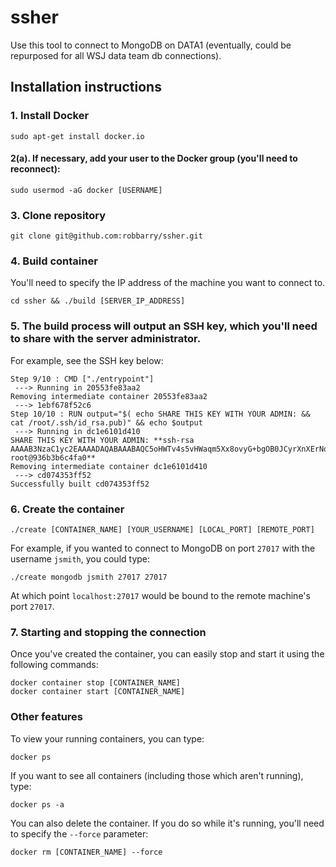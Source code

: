 # ssher

Use this tool to connect to MongoDB on DATA1 (eventually, could be repurposed for all WSJ data team db connections).

## Installation instructions

### 1. Install Docker

	sudo apt-get install docker.io

#### 2(a). If necessary, add your user to the Docker group (you'll need to reconnect):

	sudo usermod -aG docker [USERNAME]

### 3. Clone repository

	git clone git@github.com:robbarry/ssher.git

### 4. Build container

You'll need to specify the IP address of the machine you want to connect to.

	cd ssher && ./build [SERVER_IP_ADDRESS]

### 5. The build process will output an SSH key, which you'll need to share with the server administrator.

For example, see the SSH key below:

	Step 9/10 : CMD ["./entrypoint"]
	 ---> Running in 20553fe83aa2
	Removing intermediate container 20553fe83aa2
	 ---> 1ebf678f52c6
	Step 10/10 : RUN output="$( echo SHARE THIS KEY WITH YOUR ADMIN: &&                cat /root/.ssh/id_rsa.pub)" && echo $output
	 ---> Running in dc1e6101d410
	SHARE THIS KEY WITH YOUR ADMIN: **ssh-rsa AAAAB3NzaC1yc2EAAAADAQABAAABAQC5oHWTv4s5vHWaqm5Xx8ovyG+bgOB0JCyrXnXErNq9wjnWhB3jGirSQTMGHj53p3hDWR+gV1Zgf8BJfwp4ODsuPpMnuMNyuUMWlItyKxQco8P8zi8sjJ3TfW2DNYf0QGEdkvFIMryejIoFoooDC3uUI0ofMRuyC2VPT+wOLmSOf2mgDL838XYis4Z2BC/nlVMqk+Xd792Jrgmw1deP4bT4Jb1KJC3VuZdk8mZNE7vOtQYciP5rGp3xgJPT1ZFPfIvf3GkKwQlF80B7+UsfcbRjGvUoR17EozzF+lp88xTCsDOsa51yh1ItVD4sysnJu8deqSpuEg6R1RwB/cfs9b0f root@936b3b6c4fa0**
	Removing intermediate container dc1e6101d410
	 ---> cd074353ff52
	Successfully built cd074353ff52

### 6. Create the container

	./create [CONTAINER_NAME] [YOUR_USERNAME] [LOCAL_PORT] [REMOTE_PORT]

For example, if you wanted to connect to MongoDB on port `27017` with the username `jsmith`, you could type:

	./create mongodb jsmith 27017 27017

At which point `localhost:27017` would be bound to the remote machine's port `27017`.

### 7. Starting and stopping the connection

Once you've created the container, you can easily stop and start it using the following commands:

	docker container stop [CONTAINER_NAME]
	docker container start [CONTAINER_NAME]

### Other features

To view your running containers, you can type:

	docker ps

If you want to see all containers (including those which aren't running), type:

	docker ps -a

You can also delete the container. If you do so while it's running, you'll need to specify the `--force` parameter:

	docker rm [CONTAINER_NAME] --force